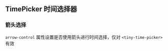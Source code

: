 <div class="demo-header">
<p class="overviewicon">
  <span class="wapi-form-datepicker"/>
</p>

## TimePicker 时间选择器

<nova-uxlink widget-name="DatePicker"></nova-uxlink>

<!-- 用于设置/选择日期，包括年月/年月日/年月日时分/年月日时分秒日期格式。 -->
</div>

### 箭头选择

`arrow-control` 属性设置是否使用箭头进行时间选择，仅对 `<tiny-time-picker>` 有效

<nova-demo-view link="date-picker/clearable"></nova-demo-view>

<br>
